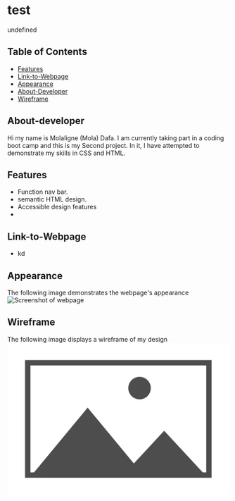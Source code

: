 # test

undefined 



## Table of Contents

- [Features](#features)
- [Link-to-Webpage](#Link-to-Webpage)
- [Appearance](#Appearance)
- [About-Developer](#About-developer)
- [Wireframe](#Wireframe)


## About-developer

Hi my name is Molaligne (Mola) Dafa. I am currently taking part in a coding boot camp and this is my Second project. 
In it, I have attempted to demonstrate my skills in CSS and HTML.

## Features

- Function nav bar.
- semantic HTML design.
- Accessible design features
- 

## Link-to-Webpage
- kd

## Appearance

The following image demonstrates the webpage's appearance
![Screenshot of webpage](ld)

## Wireframe
The following image displays a wireframe of my design
![Wireframe of website](assets\images\PlaceHolderImageOne.webp)